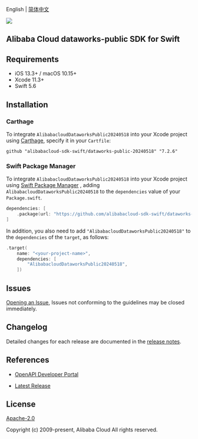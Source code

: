 English | [简体中文](README-CN.md)

![](https://aliyunsdk-pages.alicdn.com/icons/AlibabaCloud.svg)

## Alibaba Cloud dataworks-public SDK for Swift

## Requirements

- iOS 13.3+ / macOS 10.15+
- Xcode 11.3+
- Swift 5.6

## Installation

### Carthage

To integrate `AlibabacloudDataworksPublic20240518` into your Xcode project using [Carthage](https://github.com/Carthage/Carthage), specify it in your `Cartfile`:

```ogdl
github "alibabacloud-sdk-swift/dataworks-public-20240518" "7.2.6"
```

### Swift Package Manager

To integrate `AlibabacloudDataworksPublic20240518` into your Xcode project using [Swift Package Manager](https://swift.org/package-manager/) , adding `AlibabacloudDataworksPublic20240518` to the `dependencies` value of your `Package.swift`.

```swift
dependencies: [
    .package(url: "https://github.com/alibabacloud-sdk-swift/dataworks-public-20240518.git", from: "7.2.6")
]
```

In addition, you also need to add `"AlibabacloudDataworksPublic20240518"` to the `dependencies` of the `target`, as follows:

```swift
.target(
    name: "<your-project-name>",
    dependencies: [
        "AlibabacloudDataworksPublic20240518",
    ])
```

## Issues

[Opening an Issue](https://github.com/alibabacloud-sdk-swift/dataworks-public-20240518/issues/new), Issues not conforming to the guidelines may be closed immediately.

## Changelog

Detailed changes for each release are documented in the [release notes](./ChangeLog.txt).

## References

* [OpenAPI Developer Portal](https://next.api.alibabacloud.com/home)
- [Latest Release](https://github.com/alibabacloud-sdk-swift/dataworks-public-20240518)

## License

[Apache-2.0](http://www.apache.org/licenses/LICENSE-2.0)

Copyright (c) 2009-present, Alibaba Cloud All rights reserved.
